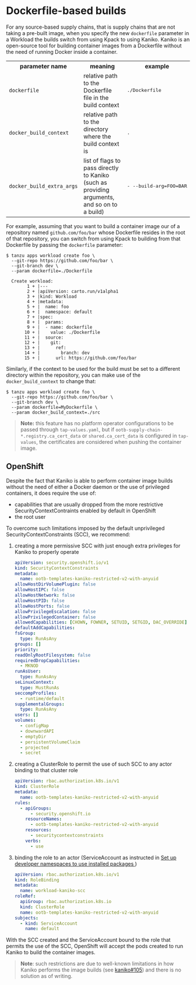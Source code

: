 # Dockerfile-based builds

For any source-based supply chains, that is supply chains that are not taking a
pre-built image, when you specify the new `dockerfile` parameter in a Workload
the builds switch from using Kpack to using Kaniko. Kaniko is an open-source
tool for building container images from a Dockerfile without the need of
running Docker inside a container.

<table>
  <tr>
    <th>parameter name</th>
    <th>meaning</th>
    <th>example</th>
  </tr>

  <tr>
    <td><code>dockerfile<code></td>
    <td>relative path to the Dockerfile file in the build context</td>
    <td><pre>./Dockerfile</pre></td>
  </tr>

  <tr>
    <td><code>docker_build_context<code></td>
    <td>relative path to the directory where the build context is</td>
    <td><pre>.</pre></td>
  </tr>

  <tr>
    <td><code>docker_build_extra_args<code></td>
    <td>
      list of flags to pass directly to Kaniko (such as providing arguments,
      and so on to a build)
    </td>
    <td><pre>- --build-arg=FOO=BAR</pre></td>
  </tr>
</table>


For example, assuming that you want to build a container image our of a
repository named `github.com/foo/bar` whose Dockerfile resides in the root of
that repository, you can switch from using Kpack to building from that
Dockerfile by passing the `dockerfile` parameter:

```console
$ tanzu apps workload create foo \
  --git-repo https://github.com/foo/bar \
  --git-branch dev \
  --param dockerfile=./Dockerfile

  Create workload:
        1 + |---
        2 + |apiVersion: carto.run/v1alpha1
        3 + |kind: Workload
        4 + |metadata:
        5 + |  name: foo
        6 + |  namespace: default
        7 + |spec:
        8 + |  params:
        9 + |  - name: dockerfile
       10 + |    value: ./Dockerfile
       11 + |  source:
       12 + |    git:
       13 + |      ref:
       14 + |        branch: dev
       15 + |      url: https://github.com/foo/bar
```

Similarly, if the context to be used for the build must be set to a different
directory within the repository, you can make use of the `docker_build_context`
to change that:

```
$ tanzu apps workload create foo \
  --git-repo https://github.com/foo/bar \
  --git-branch dev \
  --param dockerfile=MyDockerfile \
  --param docker_build_context=./src
```

>**Note:** this feature has no platform operator configurations to be passed
through `tap-values.yaml`, but if `ootb-supply-chain-*.registry.ca_cert_data` or
`shared.ca_cert_data` is configured in `tap-values`, the certificates
are considered when pushing the container image.


## OpenShift

Despite the fact that Kaniko is able to perform container image builds without
the need of either a Docker daemon or the use of privileged containers, it does
require the use of:

- capabilities that are usually dropped from the more restrictive
  SecurityContextContraints enabled by default in OpenShift
- the root user


To overcome such limitations imposed by the default unprivileged
SecurityContextConstraints (SCC), we recommend:

1. creating a more permissive SCC with just enough extra privileges for Kaniko
   to properly operate

    ```yaml
    apiVersion: security.openshift.io/v1
    kind: SecurityContextConstraints
    metadata:
      name: ootb-templates-kaniko-restricted-v2-with-anyuid
    allowHostDirVolumePlugin: false
    allowHostIPC: false
    allowHostNetwork: false
    allowHostPID: false
    allowHostPorts: false
    allowPrivilegeEscalation: false
    allowPrivilegedContainer: false
    allowedCapabilities: [CHOWN, FOWNER, SETUID, SETGID, DAC_OVERRIDE]
    defaultAddCapabilities:
    fsGroup:
      type: RunAsAny
    groups: []
    priority:
    readOnlyRootFilesystem: false
    requiredDropCapabilities:
      - MKNOD
    runAsUser:
      type: RunAsAny
    seLinuxContext:
      type: MustRunAs
    seccompProfiles:
      - runtime/default
    supplementalGroups:
      type: RunAsAny
    users: []
    volumes:
      - configMap
      - downwardAPI
      - emptyDir
      - persistentVolumeClaim
      - projected
      - secret
    ```

1. creating a ClusterRole to permit the use of such SCC to any actor binding to
   that cluster role

    ```yaml
    apiVersion: rbac.authorization.k8s.io/v1
    kind: ClusterRole
    metadata:
      name: ootb-templates-kaniko-restricted-v2-with-anyuid
    rules:
      - apiGroups:
          - security.openshift.io
        resourceNames:
          - ootb-templates-kaniko-restricted-v2-with-anyuid
        resources:
          - securitycontextconstraints
        verbs:
          - use
    ```

1. binding the role to an actor (ServiceAccount as instructed in [Set up
   developer namespaces to use installed packages ](../set-up-namespaces.hbs.md))

    ```yaml
    apiVersion: rbac.authorization.k8s.io/v1
    kind: RoleBinding
    metadata:
      name: workload-kaniko-scc
    roleRef:
      apiGroup: rbac.authorization.k8s.io
      kind: ClusterRole
      name: ootb-templates-kaniko-restricted-v2-with-anyuid
    subjects:
      - kind: ServiceAccount
        name: default
    ```


With the SCC created and the ServiceAccount bound to the role that permits the
use of the SCC, OpenShift will accept the pods created to run Kaniko to build
the container images.


> **Note**: such restrictions are due to well-known limitations in how Kaniko
> performs the image builds (see [kaniko#105]) and there is no solution as of
> writing.


[kaniko#105]: https://github.com/GoogleContainerTools/kaniko/issues/105
[SecurityContextConstraint]: https://docs.openshift.com/container-platform/4.11/authentication/managing-security-context-constraints.html
